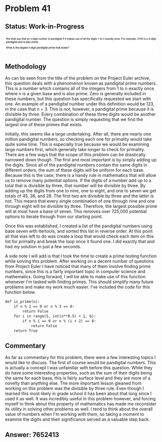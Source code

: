 # Problem 41

## Status: Work-in-Progress

![problem-X](https://github.com/dvb2017/project-euler/blob/main/problem-41/problem-41.png)

## Methodology
As can be seen from the title of the problem on the Project Euler archive, this question deals with a phenomenon known as pandigital prime numbers.  This is a number which contains all of the integers from 1 to n exactly once where n is a given base and is also prime.  Zero is generally included in these numbers, but this question has specifically requested we start with one.  An example of a pandigital number under this definition would be 123, in the case that n = 3.  This is not, however, a pandigital prime because it is divisible by three.  Every combination of these three digits would be another pandigital number.  The question is simply requesting that we find the largest one of these primes that exists.  

Initially, this seems like a large undertaking.  After all, there are nearly one million pandigital numbers, so checking each one for primality would take quite some time.  This is especially true because we would be examining large numbers first, which generally take longer to check for primality.  There are a few ways that the scope of this problem can be drastically narrowed down though.  The first and most important is by simply adding up the digits.  Since all of the pandigital numbers contain the same digits in different orders, the sum of these digits will be uniform for each base.  Because this is the case, there is a handy rule in mathematics that will allow us to remove many potential options.  If the digits of a number add up to a total that is divisible by three, that number will be divisible by three.  By adding up the digits from one to nine, one to eight, and one to seven we get totals of 45, 36, and 28.  The first two are divisible by three and the latter is not.  This means that every single combination of one through nine and one through eight will be divisible by three.  Therefore, the largest possible prime will at most have a base of seven.  This removes over 725,000 potential options to iterate through from our starting point.

Once this was established, I created a list of the pandigital numbers using base seven with itertools, and sorted this list in reverse order.  At this point all that was left to do was create a loop that would check each item on this list for primality and break the loop once it found one.  I did exactly that and had my solution in just a few seconds.   

A side note I will add is that I took the time to create a prime testing function while solving this problem.  After working on a decent number of questions from Project Euler I have noticed that many of them involve finding prime numbers, since this is a fairly important topic in computer science and mathematics.  Going forward, I will be able to make use of this function whenever I'm tasked with finding primes. This should simplify many future problems and make my work much easier.   I've included the code for this function below.  
```
def is_prime(n):
    if n % 2 == 0 or n % 3 == 0:
        return False
    for i in range(5, int(n**0.5) + 1, 6):
        if n % i == 0 or n % (i + 2) == 0:
            return False
    return True
```
## Commentary
As far as commentary for this problem, there were a few interesting topics I would like to discuss.  The first of course would be pandigital numbers.  This is actually a concept I was unfamiliar with before this question.  While they do have some interesting properties, such as the sum of their digits being the same for each base, this is fairly surface level and they are more of a novelty than anything else.  The more important lesson gleaned from working on this problem was the divisible by three rule.  Even though I learned this most likely in grade school it has been about that long since I used it as well.  It was incredibly useful in this problem however, and forcing myself to think about this property of mathematics has made me reconsider its utility in solving other problems as well.   I tend to think about the overall value of numbers when I'm working with them, so taking a moment to examine the digits and their significance served as a valuable step back.  

## Answer: 7652413

